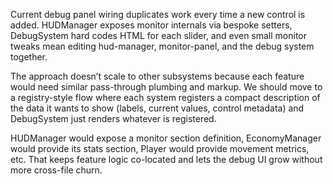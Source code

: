 Current debug panel wiring duplicates work every time a new control is added. HUDManager exposes monitor internals via bespoke setters, DebugSystem hard codes HTML for each slider, and even small monitor tweaks mean editing hud-manager, monitor-panel, and the debug system together.

The approach doesn’t scale to other subsystems because each feature would need similar pass-through plumbing and markup. We should move to a registry-style flow where each system registers a compact description of the data it wants to show (labels, current values, control metadata) and DebugSystem just renders whatever is registered.

HUDManager would expose a monitor section definition, EconomyManager would provide its stats section, Player would provide movement metrics, etc. That keeps feature logic co-located and lets the debug UI grow without more cross-file churn.
